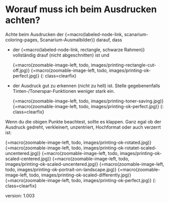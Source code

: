 # Worauf muss ich beim Ausdrucken achten?

Achte beim Ausdrucken der {=macro(labeled-node-link, scanarium-coloring-pages, Scanarium-Ausmalbilder)} darauf, dass

* der {=macro(labeled-node-link, rectangle, schwarze Rahmen)} vollständig drauf (nicht abgeschnitten) ist und

    {=macro(zoomable-image-left, todo, images/printing-rectangle-cut-off.jpg)}
    {=macro(zoomable-image-left, todo, images/printing-ok-perfect.jpg)}
{: class=clearfix}

* der Ausdruck gut zu erkennen (nicht zu hell) ist.
    Stelle gegebenenfalls Tinten-/Tonerspar-Funktionen weniger stark ein.

    {=macro(zoomable-image-left, todo, images/printing-toner-saving.jpg)}
    {=macro(zoomable-image-left, todo, images/printing-ok-perfect.jpg)}
{: class=clearfix}

Wenn du die obigen Punkte beachtest, sollte es klappen.
Ganz egal ob der Ausdruck gedreht, verkleinert, unzentriert, Hochformat oder auch verzerrt ist:

{=macro(zoomable-image-left, todo, images/printing-ok-rotated.jpg)}
{=macro(zoomable-image-left, todo, images/printing-ok-rotatet-scaled-uncentered.jpg)}
{=macro(zoomable-image-left, todo, images/printing-ok-scaled-centered.jpg)}
{=macro(zoomable-image-left, todo, images/printing-ok-scaled-uncentered.jpg)}
{=macro(zoomable-image-left, todo, images/printing-ok-portrait-on-landscape.jpg)}
{=macro(zoomable-image-left, todo, images/printing-ok-scaled-differently.jpg)}
{=macro(zoomable-image-left, todo, images/printing-ok-perfect.jpg)}
{: class=clearfix}


version: 1.003

